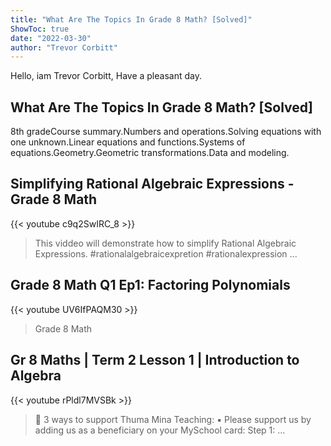 ```yaml
---
title: "What Are The Topics In Grade 8 Math? [Solved]"
ShowToc: true 
date: "2022-03-30"
author: "Trevor Corbitt" 
---
```


Hello, iam Trevor Corbitt, Have a pleasant day.
## What Are The Topics In Grade 8 Math? [Solved]
8th gradeCourse summary.Numbers and operations.Solving equations with one unknown.Linear equations and functions.Systems of equations.Geometry.Geometric transformations.Data and modeling.

## Simplifying Rational Algebraic Expressions - Grade 8 Math
{{< youtube c9q2SwIRC_8 >}}
>This viddeo will demonstrate how to simplify Rational Algebraic Expressions. #rationalalgebraicexpretion #rationalexpression ...

## Grade 8 Math Q1 Ep1: Factoring Polynomials
{{< youtube UV6IfPAQM30 >}}
>Grade 8 Math

## Gr 8 Maths | Term 2 Lesson 1 | Introduction to Algebra
{{< youtube rPldl7MVSBk >}}
>🔹 3 ways to support Thuma Mina Teaching: ▪️ Please support us by adding us as a beneficiary on your MySchool card: Step 1: ...

